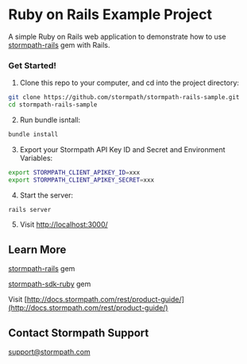 # Ruby on Rails Example Project
A simple Ruby on Rails web application to demonstrate how to use [stormpath-rails](https://github.com/stormpath/stormpath-rails) gem with Rails.

### Get Started!

1. Clone this repo to your computer, and cd into the project directory:

  ```bash
  git clone https://github.com/stormpath/stormpath-rails-sample.git
  cd stormpath-rails-sample 
  ```

2. Run bundle isntall: 

  ```bash
  bundle install
  ```

3. Export your Stormpath API Key ID and Secret and Environment Variables:

  ```bash
  export STORMPATH_CLIENT_APIKEY_ID=xxx
  export STORMPATH_CLIENT_APIKEY_SECRET=xxx
  ```

4. Start the server:

  ```bash
  rails server
  ```

5. Visit [http://localhost:3000/](http://localhost:3000/) 

## Learn More
[stormpath-rails](https://github.com/stormpath/stormpath-rails) gem

[stormpath-sdk-ruby](https://github.com/stormpath/stormpath-sdk-ruby) gem

Visit [http://docs.stormpath.com/rest/product-guide/](http://docs.stormpath.com/rest/product-guide/)

## Contact Stormpath Support
[support@stormpath.com](mailto:support@stormpath.com)
